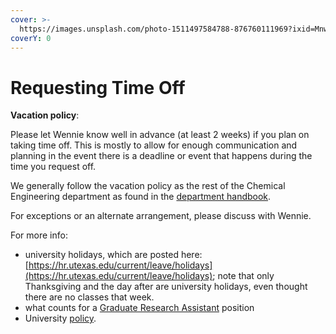 ```yaml
---
cover: >-
  https://images.unsplash.com/photo-1511497584788-876760111969?ixid=MnwxMjA3fDB8MHxwaG90by1wYWdlfHx8fGVufDB8fHx8&ixlib=rb-1.2.1&auto=format&fit=crop&w=3432&q=80
coverY: 0
---
```


# Requesting Time Off

**Vacation policy**:&#x20;

Please let Wennie know well in advance (at least  2 weeks) if you plan on taking time off. This is mostly to allow for enough communication and planning in the event there is a deadline or event that happens during the time you request off.&#x20;

We generally follow the vacation policy as the rest of the Chemical Engineering department as found in the [department handbook](https://wikis.utexas.edu/display/chemegrad/CHE+Graduate+Office+Home).

For exceptions or an alternate arrangement, please discuss with Wennie.

For more info:&#x20;

* university holidays, which are posted here: [https://hr.utexas.edu/current/leave/holidays](https://hr.utexas.edu/current/leave/holidays); note that only Thanksgiving and the day after are university holidays, even thought there are no classes that week.
* what counts for a [Graduate Research Assistant](https://gradschool.utexas.edu/academic-employment) position&#x20;
* &#x20;University [policy](https://policies.utexas.edu/policies/graduate-and-undergraduate-research-assistants).

